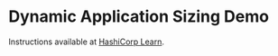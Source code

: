 # Dynamic Application Sizing Demo

Instructions available at [HashiCorp Learn][learn_dynamic_app_sizing].

[learn_dynamic_app_sizing]: https://learn.hashicorp.com/tutorials/nomad/dynamic-application-sizing?in=nomad/autoscaler
